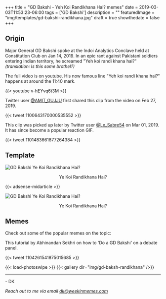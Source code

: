 +++
title = "GD Bakshi - Yeh Koi Randikhana Hai? memes"
date = 2019-03-03T11:53:23-06:00
tags = ['GD Bakshi']
description = ""
featuredImage = "img/templates/gd-bakshi-randikhana.jpg"
draft = true
showthedate = false
+++

## Origin

Major General GD Bakshi spoke at the Indoi Analytics Conclave held at Constitution Club on Jan 14, 2019. In an epic rant against Pakistani soldiers entering Indian territory, he screamed "Yeh koi randi khana hai?" *(translation: Is this some brothel?)*
<!--more-->

The full video is on youtube. His now famous line "Yeh koi randi khana hai?" happens at around the 11:40 mark.

{{< youtube v-hEYvq6t3M >}}

Twitter user [@AMIT_GUJJU](https://twitter.com/AMIT_GUJJU/) first shared this clip from the video on Feb 27, 2019.

{{< tweet 1100643170000535552 >}}

This clip was picked up later by Twitter user [@Le_Sabre54](https://twitter.com/Le_Sabre54/) on Mar 01, 2019. It has since become a popular reaction GIF.

{{< tweet 1101483661877264384 >}}

## Template

![GD Bakshi Ye Koi Randikhana Hai?](img/templates/gd-bakshi-randikhana.gif)
<center>Ye Koi Randikhana Hai?</center>

{{< adsense-midarticle >}}

![GD Bakshi Ye Koi Randikhana Hai?](img/templates/gd-bakshi-randikhana.jpg)
<center>Ye Koi Randikhana Hai?</center>


## Memes

Check out some of the popular memes on the topic:

This tutorial by Abhinandan Sekhri on how to 'Do a GD Bakshi' on a debate panel.

{{< tweet 1104261541875015685 >}}

{{< load-photoswipe >}}
{{< gallery dir="img/gd-baksh-randikhana" />}}


---
\- DK

*Reach out to me via email [dk@weekinmemes.com](mailto:dk@weekinmemes.com)*
